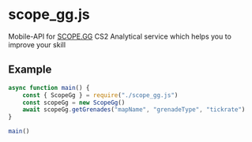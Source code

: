 # scope_gg.js
Mobile-API for [SCOPE.GG](https://play.google.com/store/apps/details?id=com.scopegg) CS2 Analytical service which helps you to improve your skill

## Example
```JavaScript
async function main() {
	const { ScopeGg } = require("./scope_gg.js")
	const scopeGg = new ScopeGg()
	await scopeGg.getGrenades("mapName", "grenadeType", "tickrate")
}

main()
```
